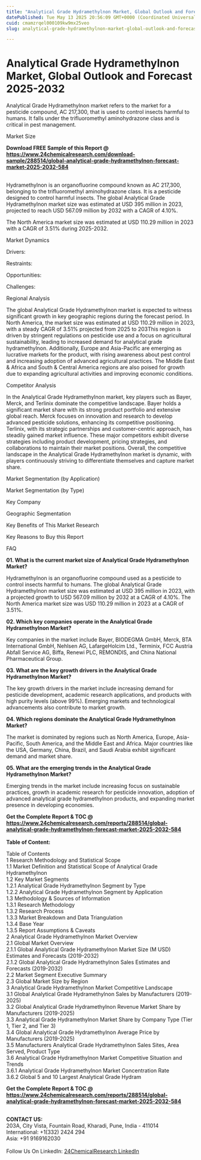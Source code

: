 ```yaml
---
title: "Analytical Grade Hydramethylnon Market, Global Outlook and Forecast 2025-2032"
datePublished: Tue May 13 2025 20:56:09 GMT+0000 (Coordinated Universal Time)
cuid: cmamzrqel000109kw9mx25veo
slug: analytical-grade-hydramethylnon-market-global-outlook-and-forecast-2025-2032

---
```


# Analytical Grade Hydramethylnon Market, Global Outlook and Forecast 2025-2032

<p>Analytical Grade Hydramethylnon market refers to the market for a pesticide compound, AC 217,300, that is used to control insects harmful to humans. It falls under the trifluoromethyl aminohydrazone class and is critical in pest management.</p><p>
Market Size </p><p>
</p><div><b>Download FREE Sample of this Report @ 
            <a href="https://www.24chemicalresearch.com/download-sample/288514/global-analytical-grade-hydramethylnon-forecast-market-2025-2032-584">
            https://www.24chemicalresearch.com/download-sample/288514/global-analytical-grade-hydramethylnon-forecast-market-2025-2032-584</a></b></div><br><p>Hydramethylnon is an organofluorine compound known as AC 217,300, belonging to the trifluoromethyl aminohydrazone class. It is a pesticide designed to control harmful insects. The global Analytical Grade Hydramethylnon market size was estimated at USD 395 million in 2023, projected to reach USD 567.09 million by 2032 with a CAGR of 4.10%.</p><p>
</p><p>The North America market size was estimated at USD 110.29 million in 2023 with a CAGR of 3.51% during 2025-2032.</p><p>
Market Dynamics</p><p>
Drivers:</p><p>
</p><p>
Restraints:</p><p>
</p><p>
Opportunities:</p><p>
</p><p>
Challenges:</p><p>
</p><p>
Regional Analysis</p><p>
</p><p>The global Analytical Grade Hydramethylnon market is expected to witness significant growth in key geographic regions during the forecast period. In North America, the market size was estimated at USD 110.29 million in 2023, with a steady CAGR of 3.51% projected from 2025 to 203This region is driven by stringent regulations on pesticide use and a focus on agricultural sustainability, leading to increased demand for analytical grade hydramethylnon. Additionally, Europe and Asia-Pacific are emerging as lucrative markets for the product, with rising awareness about pest control and increasing adoption of advanced agricultural practices. The Middle East &amp; Africa and South &amp; Central America regions are also poised for growth due to expanding agricultural activities and improving economic conditions.</p><p>
Competitor Analysis</p><p>
</p><p>In the Analytical Grade Hydramethylnon market, key players such as Bayer, Merck, and Terlinix dominate the competitive landscape. Bayer holds a significant market share with its strong product portfolio and extensive global reach. Merck focuses on innovation and research to develop advanced pesticide solutions, enhancing its competitive positioning. Terlinix, with its strategic partnerships and customer-centric approach, has steadily gained market influence. These major competitors exhibit diverse strategies including product development, pricing strategies, and collaborations to maintain their market positions. Overall, the competitive landscape in the Analytical Grade Hydramethylnon market is dynamic, with players continuously striving to differentiate themselves and capture market share.</p><p>
Market Segmentation (by Application)</p><p>
</p><p>
Market Segmentation (by Type)</p><p>
</p><p>
Key Company</p><p>
</p><p>
Geographic Segmentation</p><p>
</p><p>
Key Benefits of This Market Research</p><p>
</p><p>
Key Reasons to Buy this Report</p><p>
</p><p>
FAQ </p><p>
<strong>01. What is the current market size of Analytical Grade Hydramethylnon Market?</strong></p><p>
</p><p>Hydramethylnon is an organofluorine compound used as a pesticide to control insects harmful to humans. The global Analytical Grade Hydramethylnon market size was estimated at USD 395 million in 2023, with a projected growth to USD 567.09 million by 2032 at a CAGR of 4.10%. The North America market size was USD 110.29 million in 2023 at a CAGR of 3.51%.</p><p>
<strong>02. Which key companies operate in the Analytical Grade Hydramethylnon Market?</strong></p><p>
</p><p>Key companies in the market include Bayer, BIODEGMA GmbH, Merck, BTA International GmbH, Nehlsen AG, LafargeHolcim Ltd., Terminix, FCC Austria Abfall Service AG, Biffa, Renewi PLC, REMONDIS, and China National Pharmaceutical Group.</p><p>
<strong>03. What are the key growth drivers in the Analytical Grade Hydramethylnon Market?</strong></p><p>
</p><p>The key growth drivers in the market include increasing demand for pesticide development, academic research applications, and products with high purity levels (above 99%). Emerging markets and technological advancements also contribute to market growth.</p><p>
<strong>04. Which regions dominate the Analytical Grade Hydramethylnon Market?</strong></p><p>
</p><p>The market is dominated by regions such as North America, Europe, Asia-Pacific, South America, and the Middle East and Africa. Major countries like the USA, Germany, China, Brazil, and Saudi Arabia exhibit significant demand and market share.</p><p>
<strong>05. What are the emerging trends in the Analytical Grade Hydramethylnon Market?</strong></p><p>
</p><p>Emerging trends in the market include increasing focus on sustainable practices, growth in academic research for pesticide innovation, adoption of advanced analytical grade hydramethylnon products, and expanding market presence in developing economies.</p>

<div><b>Get the Complete Report & TOC @ 
            <a href="https://www.24chemicalresearch.com/reports/288514/global-analytical-grade-hydramethylnon-forecast-market-2025-2032-584">
            https://www.24chemicalresearch.com/reports/288514/global-analytical-grade-hydramethylnon-forecast-market-2025-2032-584</a></b></div><br>
            <b>Table of Content:</b><p>Table of Contents<br />
1 Research Methodology and Statistical Scope<br />
1.1 Market Definition and Statistical Scope of Analytical Grade Hydramethylnon<br />
1.2 Key Market Segments<br />
1.2.1 Analytical Grade Hydramethylnon Segment by Type<br />
1.2.2 Analytical Grade Hydramethylnon Segment by Application<br />
1.3 Methodology & Sources of Information<br />
1.3.1 Research Methodology<br />
1.3.2 Research Process<br />
1.3.3 Market Breakdown and Data Triangulation<br />
1.3.4 Base Year<br />
1.3.5 Report Assumptions & Caveats<br />
2 Analytical Grade Hydramethylnon Market Overview<br />
2.1 Global Market Overview<br />
2.1.1 Global Analytical Grade Hydramethylnon Market Size (M USD) Estimates and Forecasts (2019-2032)<br />
2.1.2 Global Analytical Grade Hydramethylnon Sales Estimates and Forecasts (2019-2032)<br />
2.2 Market Segment Executive Summary<br />
2.3 Global Market Size by Region<br />
3 Analytical Grade Hydramethylnon Market Competitive Landscape<br />
3.1 Global Analytical Grade Hydramethylnon Sales by Manufacturers (2019-2025)<br />
3.2 Global Analytical Grade Hydramethylnon Revenue Market Share by Manufacturers (2019-2025)<br />
3.3 Analytical Grade Hydramethylnon Market Share by Company Type (Tier 1, Tier 2, and Tier 3)<br />
3.4 Global Analytical Grade Hydramethylnon Average Price by Manufacturers (2019-2025)<br />
3.5 Manufacturers Analytical Grade Hydramethylnon Sales Sites, Area Served, Product Type<br />
3.6 Analytical Grade Hydramethylnon Market Competitive Situation and Trends<br />
3.6.1 Analytical Grade Hydramethylnon Market Concentration Rate<br />
3.6.2 Global 5 and 10 Largest Analytical Grade Hydram</p>

<div><b>Get the Complete Report & TOC @ 
            <a href="https://www.24chemicalresearch.com/reports/288514/global-analytical-grade-hydramethylnon-forecast-market-2025-2032-584">
            https://www.24chemicalresearch.com/reports/288514/global-analytical-grade-hydramethylnon-forecast-market-2025-2032-584</a></b></div><br>

<b>CONTACT US:</b><br>
            203A, City Vista, Fountain Road, Kharadi, Pune, India - 411014<br>
            International: +1(332) 2424 294<br>
            Asia: +91 9169162030 <br><br>
            Follow Us On LinkedIn: <a href="https://www.linkedin.com/company/24chemicalresearch/">24ChemicalResearch LinkedIn</a>